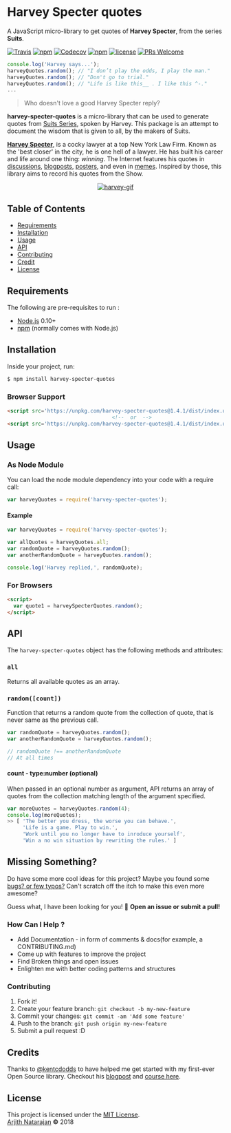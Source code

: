 # Harvey Specter quotes
A JavaScript micro-library to get quotes of **Harvey Specter**, from the series **Suits**.

[![Travis](https://img.shields.io/travis/Arjith-Natarajan/harvey-specter-quotes.svg)](https://travis-ci.org/Arjith-Natarajan/harvey-specter-quotes)
[![npm](https://img.shields.io/npm/v/harvey-specter-quotes.svg)](https://www.npmjs.com/package/harvey-specter-quotes)
[![Codecov](https://img.shields.io/codecov/c/github/Arjith-Natarajan/harvey-specter-quotes.svg)](https://codecov.io/gh/Arjith-Natarajan/harvey-specter-quotes)
[![npm](https://img.shields.io/npm/dt/harvey-specter-quotes.svg)](#installation)
[![license](https://img.shields.io/github/license/mashape/apistatus.svg)](LICENSE)
[![PRs Welcome](https://img.shields.io/badge/PRs-welcome-orange.svg?style=flat)](http://makeapullrequest.com)

```javascript
console.log('Harvey says...');
harveyQuotes.random(); // "I don’t play the odds, I play the man."
harveyQuotes.random(); // "Don't go to trial."
harveyQuotes.random(); // "Life is like this__ . I like this ^-."
...
```
> Who doesn't love a good Harvey Specter reply?

**harvey-specter-quotes** is a micro-library that can be used to generate quotes from [Suits Series](http://www.usanetwork.com/suits), spoken by Harvey. This package is an attempt to document the wisdom that is given to all, by the makers of Suits.


[**Harvey Specter**](http://suits.wikia.com/wiki/Harvey_Specter), is a cocky lawyer at a top New York Law Firm. Known as the 'best closer' in the city, he is one hell of a lawyer. He has built his career and life around one thing: *winning*. The Internet features his quotes in [discussions](https://www.reddit.com/r/suits/comments/66089l/did_harvey_specter_ever_actually_say_this_meme/),  [blogposts](https://www.scoopwhoop.com/Witty-One-Liners-By-Harvey-Specter-Suits/#.x30ij247i), [posters](https://in.pinterest.com/whatwouldharveydo/harvey-specter-quotes/?lp=true), and even in [memes](http://www.usanetwork.com/sites/usanetwork/files/styles/usanetwork_media_gallery_image/public/2016/01/ThisIsHarvey2.jpg?itok=mahTOVkL). Inspired by those, this library aims to record his quotes from the Show.

[<div style="text-align:center"><img alt="harvey-gif" align="centre" src="https://media.giphy.com/media/b08YeH0RXfBXa/giphy.gif"></div>]()


## Table of Contents

  * [Requirements](#requirements)
  * [Installation](#installation)
  * [Usage](#usage)
  * [API](#api)
  * [Contributing](#missing-something)
  * [Credit](#credits)
  * [License](#license)

## Requirements
The following are pre-requisites to run :
  * [Node.js][node] 0.10+
  * [npm][npm] (normally comes with Node.js)

## Installation
 Inside your project, run:
```sh
$ npm install harvey-specter-quotes
```
### Browser Support
```html
<script src='https://unpkg.com/harvey-specter-quotes@1.4.1/dist/index.umd.js'></script>
                                  <!--  or  -->
<script src='https://unpkg.com/harvey-specter-quotes@1.4.1/dist/index.umd.min.js'></script>

```
## Usage
### As Node Module
You can load the node module dependency into your code with a require call:
```javaScript
var harveyQuotes = require('harvey-specter-quotes');
```
#### Example
```javascript
var harveyQuotes = require('harvey-specter-quotes');

var allQuotes = harveyQuotes.all;
var randomQuote = harveyQuotes.random();
var anotherRandomQuote = harveyQuotes.random();

console.log('Harvey replied,', randomQuote);
```
### For Browsers
```html
<script>
  var quote1 = harveySpecterQuotes.random();
</script>
```

## API
The `harvey-specter-quotes` object has the following methods and attributes:
### `all`
Returns all available quotes as an array.
### `random([count])`
Function that returns a random quote from the collection of quote, that is never same as the previous call.
```js
var randomQuote = harveyQuotes.random();
var anotherRandomQuote = harveyQuotes.random();

// randomQuote !== anotherRandomQuote
// At all times
```
#### count - type:number (optional)
When passed in an optional number as argument, API returns an array of quotes from the collection matching length of the argument specified.
```js
var moreQuotes = harveyQuotes.random(4);
console.log(moreQuotes);
>> [ 'The better you dress, the worse you can behave.',
     'Life is a game. Play to win.',
     'Work until you no longer have to inroduce yourself',
     'Win a no win situation by rewriting the rules.' ]

```



## Missing Something?
Do have some more cool ideas for this project? Maybe you found some [bugs? or few typos?](https://github.com/Arjith-Natarajan/harvey-specter-quotes/issues)
Can't scratch off the itch to make this even more awesome?

Guess what, I have been looking for you! :tada: **Open an issue or submit a pull!**

### How Can I Help ?
* Add Documentation - in form of comments & docs(for example, a CONTRIBUTING.md)
* Come up with features to improve the project
* Find Broken things and open issues
* Enlighten me with better coding patterns and structures

### Contributing
1. Fork it!
2. Create your feature branch:
`git checkout -b my-new-feature`
3. Commit your changes: `git commit -am 'Add some feature'`
4. Push to the branch: `git push origin my-new-feature`
5. Submit a pull request :D

## Credits
Thanks to [@kentcdodds](https://github.com/kentcdodds) to have helped me get started with my first-ever Open Source library. Checkout his [blogpost](https://blog.kentcdodds.com/introducing-how-to-contribute-to-open-source-be67917eb704) and [course here](https://egghead.io/courses/how-to-write-an-open-source-javascript-library).

## License
This project is licensed under the [MIT License](LICENSE).  
[Arjith Natarajan](https://github.com/arjith-natarajan) **&copy;** 2018


[node]: https://nodejs.org/
[npm]: https://www.npmjs.com/
